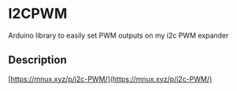 # I2CPWM

Arduino library to easily set PWM outputs on my i2c PWM expander

## Description

[https://mnux.xyz/p/i2c-PWM/](https://mnux.xyz/p/i2c-PWM/)
